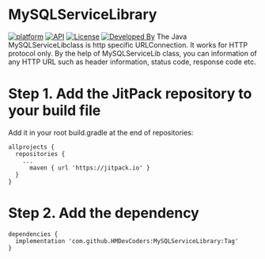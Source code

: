 # MySQLServiceLibrary
[![platform](https://img.shields.io/badge/platform-Android-yellow.svg)](https://www.android.com)
[![API](https://img.shields.io/badge/API-11%2B-brightgreen.svg?style=flat)](https://android-arsenal.com/api?level=11)
[![License](https://img.shields.io/badge/license-Apache%202-4EB1BA.svg?style=flat-square)](https://www.apache.org/licenses/LICENSE-2.0.html)
[![Developed By](https://img.shields.io/badge/Developed%20By-@Hannan_Max-green.svg?style=flat)](https://www.instagram.com/hannan_max/)
The Java MySQLServiceLibclass is http specific URLConnection. It works for HTTP protocol only. By the help of MySQLServiceLib class, you can information of any HTTP URL such as header information, status code, response code etc. 

# Step 1. Add the JitPack repository to your build file 
Add it in your root build.gradle at the end of repositories:
```
allprojects {
  repositories {
    ...
      maven { url 'https://jitpack.io' }
  }
}
```
# Step 2. Add the dependency
```
dependencies {
  implementation 'com.github.HMDevCoders:MySQLServiceLibrary:Tag'
}
```
